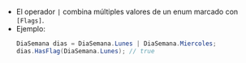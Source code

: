 - El operador `|` combina múltiples valores de un enum marcado con `[Flags]`.
- Ejemplo:  
  ```csharp
  DiaSemana dias = DiaSemana.Lunes | DiaSemana.Miercoles;
  dias.HasFlag(DiaSemana.Lunes); // true
